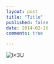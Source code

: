 ```yaml
---
layout: post
title: "Title"
published: false
date: 2014-02-16
comments: true

---
```


![I<3U](https://dl.dropbox.com/s/rsu6thum5w0wyvb/4E529D2220F1451E859137D08E0CB3B8.jpg)